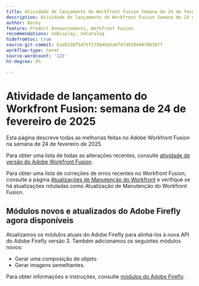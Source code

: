 ```yaml
---
title: Atividade de lançamento do Workfront Fusion Semana de 24 de fevereiro de 2025
description: Atividade de lançamento do Workfront Fusion Semana de 24 de fevereiro de 2025
author: Becky
feature: Product Announcements, Workfront Fusion
recommendations: noDisplay, noCatalog
hidefromtoc: true
source-git-commit: 61e0228f5475f175048a5a6f4fd91844970b3bf7
workflow-type: tm+mt
source-wordcount: '122'
ht-degree: 0%

---
```


# Atividade de lançamento do Workfront Fusion: semana de 24 de fevereiro de 2025

Esta página descreve todas as melhorias feitas no Adobe Workfront Fusion na semana de 24 de fevereiro de 2025.

Para obter uma lista de todas as alterações recentes, consulte [atividade de versão do Adobe Workfront Fusion](/help/workfront-fusion/fusion-product-releases/fusion-release-activity.md).

Para obter uma lista de correções de erros recentes no Workfront Fusion, consulte a página [Atualizações de Manutenção do Workfront](https://experienceleague.adobe.com/en/docs/workfront-known-issues/releases/current-updates) e verifique se há atualizações rotuladas como Atualização de Manutenção do Workfront Fusion.

## Módulos novos e atualizados do Adobe Firefly agora disponíveis

Atualizamos os módulos atuais do Adobe Firefly para alinhá-los à nova API do Adobe Firefly versão 3. Também adicionamos os seguintes módulos novos:

* Gerar uma composição de objeto
* Gerar imagens semelhantes.

Para obter informações e instruções, consulte [módulos do Adobe Firefly](/help/workfront-fusion/references/apps-and-modules/adobe-connectors/adobe-firefly-modules.md).

